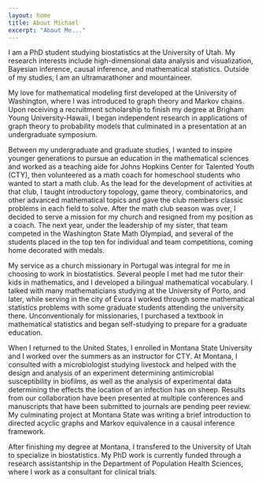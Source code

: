 ```yaml
---
layout: home
title: About Michael
excerpt: "About Me..."
---
```


I am a PhD student studying biostatistics at the University of Utah. My research interests include high-dimensional data analysis and visualization, Bayesian inference, causal inference, and mathematical statistics. Outside of my studies, I am an ultramarathoner and mountaineer.


My love for mathematical modeling first developed at the University of Washington, where I was introduced to graph theory and Markov chains. Upon receiving a recruitment scholarship to finish my degree at Brigham Young University-Hawaii, I began independent research in applications of graph theory to probability models that culminated in a presentation at an undergraduate symposium.

Between my undergraduate and graduate studies, I wanted to inspire younger generations to pursue an education in the mathematical sciences and worked as a teaching aide for Johns Hopkins Center for Talented Youth (CTY), then volunteered as a math coach for homeschool students who wanted to start a math club. As the lead for the development of activities at that club, I taught introductory topology, game theory, combinatorics, and other advanced mathematical topics and gave the club members classic problems in each field to solve. After the math club season was over, I decided to serve a mission for my church and resigned from my position as a coach. The next year, under the leadership of my sister, that team competed in the Washington State Math Olympiad, and several of the students placed in the top ten for individual and team competitions, coming home decorated with medals.

My service as a church missionary in Portugal was integral for me in choosing to work in biostatistics. Several people I met had me tutor their kids in mathematics, and I developed a bilingual mathematical vocabulary. I talked with many mathematicians studying at the University of Porto, and later, while serving in the city of Évora I worked through some mathematical statistics problems with some graduate students attending the university there. Unconventionaly for missionaries, I purchased a textbook in mathematical statistics and began self-studying to prepare for a graduate education.

When I returned to the United States, I enrolled in Montana State University and I worked over the summers as an instructor for CTY. At Montana, I consulted with a microbiologist studying livestock and helped with the design and analysis of an experiment determining antimicrobial susceptibility in biofilms, as well as the analysis of experimental data determining the effects the location of an infection has on sheep. Results from our collaboration have been presented at multiple conferences and manuscripts that have been submitted to journals are pending peer review. My culminating project at Montana State was writing a brief introduction to directed acyclic graphs and Markov equivalence in a causal inference framework.

After finishing my degree at Montana, I transfered to the University of Utah to specialize in biostatistics. My PhD work is currently funded through a research assistantship in the Department of Population Health Sciences, where I work as a consultant for clinical trials.
